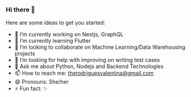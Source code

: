 ### Hi there 👋

Here are some ideas to get you started:

- 🔭 I’m currently working on Nestjs, GraphQL
- 🌱 I’m currently learning Flutter
- 👯 I’m looking to collaborate on Machine Learning/Data Warehousing projects
- 🤔 I’m looking for help with improving on writing test cases
- 💬 Ask me about Python, Nodejs and Backend Technologies
- 📫 How to reach me: therodriguesvalentina@gmail.com
- 😄 Pronouns: She/her
- ⚡ Fun fact: ✨
